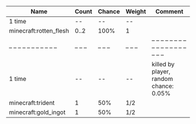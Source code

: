 | Name                   | Count | Chance | Weight | Comment                                |
| ---------------------- | ----- | ------ | ------ | -------------------------------------- |
| 1 time                 |    -- |     -- |     -- |                                        |
| minecraft:rotten_flesh |  0..2 |   100% |      1 |                                        |
| – – – – – – – – – – –  | – – – | – – –  | – – –  | – – – – – – – – – – – – – – – – – – –  |
| 1 time                 |    -- |     -- |     -- | killed by player, random chance: 0.05% |
| minecraft:trident      |     1 |    50% |    1/2 |                                        |
| minecraft:gold_ingot   |     1 |    50% |    1/2 |                                        |